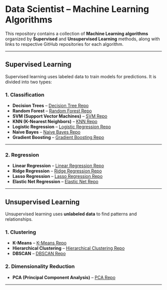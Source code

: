 
# Data Scientist – Machine Learning Algorithms

This repository contains a collection of **Machine Learning algorithms** organized by **Supervised** and **Unsupervised Learning** methods, along with links to respective GitHub repositories for each algorithm.

---

## Supervised Learning

Supervised learning uses labeled data to train models for predictions. It is divided into two types:

### 1. Classification

- **Decision Trees** – [Decision Tree Repo](https://github.com/praveena-vidhyaprakash/Travel_interest_app)  
- **Random Forest** – [Random Forest Repo](https://github.com/praveena-vidhyaprakash/Student_Career_Path_Predictor)  
- **SVM (Support Vector Machines)** – [SVM Repo](https://github.com/praveena-vidhyaprakash/Breast_Cancer_Pred)  
- **KNN (K-Nearest Neighbors)** – [KNN Repo](https://github.com/praveena-vidhyaprakash/Song_Gernre_Classifier)  
- **Logistic Regression** – [Logistic Regression Repo](https://github.com/praveena-vidhyaprakash/Sentiment_predictor)  
- **Naive Bayes** – [Naive Bayes Repo](https://github.com/praveena-vidhyaprakash/Play_Tennis_Predictor-)  
- **Gradient Boosting** – [Gradient Boosting Repo](https://github.com/praveena-vidhyaprakash/Music_Skip_Predictor)

---

### 2. Regression

- **Linear Regression** – [Linear Regression Repo](https://github.com/praveena-vidhyaprakash/Monthly_Spend_Predictor)  
- **Ridge Regression** – [Ridge Regression Repo](https://github.com/praveena-vidhyaprakash/Student_Grade_Predictor)  
- **Lasso Regression** – [Lasso Regression Repo](https://github.com/praveena-vidhyaprakash/House_Prediction_App)  
- **Elastic Net Regression** – [Elastic Net Repo](https://github.com/praveena-vidhyaprakash/Job_Acceptance_Prediction)

---

## Unsupervised Learning

Unsupervised learning uses **unlabeled data** to find patterns and relationships.

### 1. Clustering

- **K-Means** – [K-Means Repo](https://github.com/praveena-vidhyaprakash/Spotify-Segmentation-App)  
- **Hierarchical Clustering** – [Hierarchical Clustering Repo](https://github.com/topics/hierarchical-clustering)  
- **DBSCAN** – [DBSCAN Repo](https://github.com/topics/dbscan)

### 2. Dimensionality Reduction

- **PCA (Principal Component Analysis)** – [PCA Repo](https://github.com/topics/principal-component-analysis)

---


